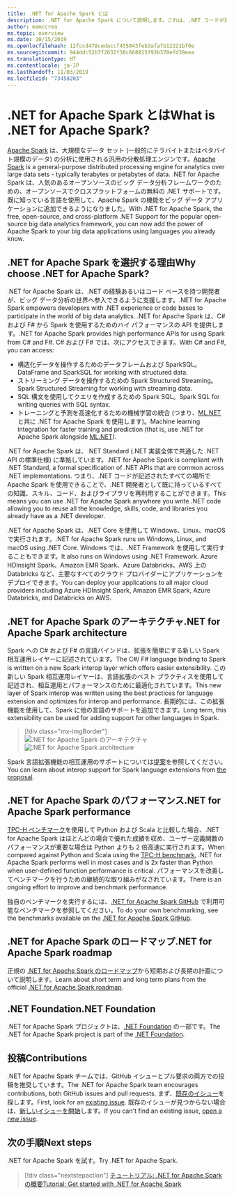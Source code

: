 ```yaml
---
title: .NET for Apache Spark とは
description: .NET for Apache Spark について説明します。これは、.NET コードが記述されたすべての場所で Spark を使用する、無料でオープンソースのクロスプラットフォームなビッグ データ分析フレームワークです。
author: mamccrea
ms.topic: overview
ms.date: 10/15/2019
ms.openlocfilehash: 12fccd478cedaccf455043feb3afa7b12221bf0e
ms.sourcegitcommit: 944ddc52b7f2632f30c668815f92b378efd38eea
ms.translationtype: HT
ms.contentlocale: ja-JP
ms.lasthandoff: 11/03/2019
ms.locfileid: "73458203"
---
```

# <a name="what-is-net-for-apache-spark"></a><span data-ttu-id="5c25a-103">.NET for Apache Spark とは</span><span class="sxs-lookup"><span data-stu-id="5c25a-103">What is .NET for Apache Spark?</span></span>

<span data-ttu-id="5c25a-104">[Apache Spark](what-is-spark.md) は、大規模なデータ セット (一般的にテラバイトまたはペタバイト規模のデータ) の分析に使用される汎用の分散処理エンジンです。</span><span class="sxs-lookup"><span data-stu-id="5c25a-104">[Apache Spark](what-is-spark.md) is a general-purpose distributed processing engine for analytics over large data sets - typically terabytes or petabytes of data.</span></span> <span data-ttu-id="5c25a-105">.NET for Apache Spark は、人気のあるオープンソースのビッグ データ分析フレームワークのための、オープンソースでクロスプラットフォームの無料の .NET サポートです。既に知っている言語を使用して、Apache Spark の機能をビッグ データ アプリケーションに追加できるようになりました。</span><span class="sxs-lookup"><span data-stu-id="5c25a-105">With .NET for Apache Spark, the free, open-source, and cross-platform .NET Support for the popular open-source big data analytics framework, you can now add the power of Apache Spark to your big data applications using languages you already know.</span></span>

## <a name="why-choose-net-for-apache-spark"></a><span data-ttu-id="5c25a-106">.NET for Apache Spark を選択する理由</span><span class="sxs-lookup"><span data-stu-id="5c25a-106">Why choose .NET for Apache Spark?</span></span>

<span data-ttu-id="5c25a-107">.NET for Apache Spark は、.NET の経験あるいはコード ベースを持つ開発者が、ビッグ データ分析の世界へ参入できるように支援します。</span><span class="sxs-lookup"><span data-stu-id="5c25a-107">.NET for Apache Spark empowers developers with .NET experience or code bases to participate in the world of big data analytics.</span></span> <span data-ttu-id="5c25a-108">.NET for Apache Spark は、C# および F# から Spark を使用するためのハイ パフォーマンスの API を提供します。</span><span class="sxs-lookup"><span data-stu-id="5c25a-108">.NET for Apache Spark provides high performance APIs for using Spark from C# and F#.</span></span> <span data-ttu-id="5c25a-109">C# および F# では、次にアクセスできます。</span><span class="sxs-lookup"><span data-stu-id="5c25a-109">With C# and F#, you can access:</span></span>

* <span data-ttu-id="5c25a-110">構造化データを操作するためのデータフレームおよび SparkSQL。</span><span class="sxs-lookup"><span data-stu-id="5c25a-110">DataFrame and SparkSQL for working with structured data.</span></span>
* <span data-ttu-id="5c25a-111">ストリーミング データを操作するための Spark Structured Streaming。</span><span class="sxs-lookup"><span data-stu-id="5c25a-111">Spark Structured Streaming for working with streaming data.</span></span>
* <span data-ttu-id="5c25a-112">SQL 構文を使用してクエリを作成するための Spark SQL。</span><span class="sxs-lookup"><span data-stu-id="5c25a-112">Spark SQL for writing queries with SQL syntax.</span></span>
* <span data-ttu-id="5c25a-113">トレーニングと予測を高速化するための機械学習の統合 (つまり、[ML.NET](https://dot.net/ml) と共に .NET for Apache Spark を使用します)。</span><span class="sxs-lookup"><span data-stu-id="5c25a-113">Machine learning integration for faster training and prediction (that is, use .NET for Apache Spark alongside [ML.NET](https://dot.net/ml)).</span></span>

<span data-ttu-id="5c25a-114">.NET for Apache Spark は、.NET Standard (.NET 実装全体で共通した .NET API の標準仕様) に準拠しています。</span><span class="sxs-lookup"><span data-stu-id="5c25a-114">.NET for Apache Spark is compliant with .NET Standard, a formal specification of .NET APIs that are common across .NET implementations.</span></span> <span data-ttu-id="5c25a-115">つまり、.NET コードが記述されたすべての場所で Apache Spark を使用できることで、.NET 開発者として既に持っているすべての知識、スキル、コード、およびライブラリを再利用することができます。</span><span class="sxs-lookup"><span data-stu-id="5c25a-115">This means you can use .NET for Apache Spark anywhere you write .NET code allowing you to reuse all the knowledge, skills, code, and libraries you already have as a .NET developer.</span></span>

<span data-ttu-id="5c25a-116">.NET for Apache Spark は、.NET Core を使用して Windows、Linux、macOS で実行されます。</span><span class="sxs-lookup"><span data-stu-id="5c25a-116">.NET for Apache Spark runs on Windows, Linux, and macOS using .NET Core.</span></span> <span data-ttu-id="5c25a-117">Windows では、.NET Framework を使用して実行することもできます。</span><span class="sxs-lookup"><span data-stu-id="5c25a-117">It also runs on Windows using .NET Framework.</span></span> <span data-ttu-id="5c25a-118">Azure HDInsight Spark、Amazon EMR Spark、Azure Databricks、AWS 上の Databricks など、主要なすべてのクラウド プロバイダーにアプリケーションをデプロイできます。</span><span class="sxs-lookup"><span data-stu-id="5c25a-118">You can deploy your applications to all major cloud providers including Azure HDInsight Spark, Amazon EMR Spark, Azure Databricks, and Databricks on AWS.</span></span>

## <a name="net-for-apache-spark-architecture"></a><span data-ttu-id="5c25a-119">.NET for Apache Spark のアーキテクチャ</span><span class="sxs-lookup"><span data-stu-id="5c25a-119">.NET for Apache Spark architecture</span></span>

<span data-ttu-id="5c25a-120">Spark への C# および F# の言語バインドは、拡張を簡単にする新しい Spark 相互運用レイヤーに記述されています。</span><span class="sxs-lookup"><span data-stu-id="5c25a-120">The C#/ F# language binding to Spark is written on a new Spark interop layer which offers easier extensibility.</span></span> <span data-ttu-id="5c25a-121">この新しい Spark 相互運用レイヤーは、言語拡張のベスト プラクティスを使用して記述され、相互運用とパフォーマンスのために最適化されています。</span><span class="sxs-lookup"><span data-stu-id="5c25a-121">This new layer of Spark interop was written using the best practices for language extension and optimizes for interop and performance.</span></span> <span data-ttu-id="5c25a-122">長期的には、この拡張機能を使用して、Spark に他の言語のサポートを追加できます。</span><span class="sxs-lookup"><span data-stu-id="5c25a-122">Long term, this extensibility can be used for adding support for other languages in Spark.</span></span>

> [!div class="mx-imgBorder"]
> <span data-ttu-id="5c25a-123">![.NET for Apache Spark のアーキテクチャ](media/dotnet-spark-architecture.png)</span><span class="sxs-lookup"><span data-stu-id="5c25a-123">![.NET for Apache Spark architecture](media/dotnet-spark-architecture.png)</span></span>

<span data-ttu-id="5c25a-124">Spark 言語拡張機能の相互運用のサポートについては[提案](https://issues.apache.org/jira/browse/SPARK-26257)を参照してください。</span><span class="sxs-lookup"><span data-stu-id="5c25a-124">You can learn about interop support for Spark language extensions from [the proposal](https://issues.apache.org/jira/browse/SPARK-26257).</span></span>

## <a name="net-for-apache-spark-performance"></a><span data-ttu-id="5c25a-125">.NET for Apache Spark のパフォーマンス</span><span class="sxs-lookup"><span data-stu-id="5c25a-125">.NET for Apache Spark performance</span></span>

<span data-ttu-id="5c25a-126">[TPC-H ベンチマーク](http://www.tpc.org/tpch/)を使用して Python および Scala と比較した場合、.NET for Apache Spark はほとんどの場合で優れた成績を収め、ユーザー定義関数のパフォーマンスが重要な場合は Python よりも 2 倍高速に実行されます。</span><span class="sxs-lookup"><span data-stu-id="5c25a-126">When compared against Python and Scala using the [TPC-H benchmark](http://www.tpc.org/tpch/), .NET for Apache Spark performs well in most cases and is 2x faster than Python when user-defined function performance is critical.</span></span> <span data-ttu-id="5c25a-127">パフォーマンスを改善してベンチマークを行うための継続的な取り組みがなされています。</span><span class="sxs-lookup"><span data-stu-id="5c25a-127">There is an ongoing effort to improve and benchmark performance.</span></span>

<span data-ttu-id="5c25a-128">独自のベンチマークを実行するには、[.NET for Apache Spark GitHub](https://github.com/dotnet/spark/tree/master/benchmark) で利用可能なベンチマークを参照してください。</span><span class="sxs-lookup"><span data-stu-id="5c25a-128">To do your own benchmarking, see the benchmarks available on the [.NET for Apache Spark GitHub](https://github.com/dotnet/spark/tree/master/benchmark).</span></span>

## <a name="net-for-apache-spark-roadmap"></a><span data-ttu-id="5c25a-129">.NET for Apache Spark のロードマップ</span><span class="sxs-lookup"><span data-stu-id="5c25a-129">.NET for Apache Spark roadmap</span></span>

<span data-ttu-id="5c25a-130">正規の [.NET for Apache Spark のロードマップ](https://github.com/dotnet/spark/blob/master/ROADMAP.md)から短期および長期の計画について説明します。</span><span class="sxs-lookup"><span data-stu-id="5c25a-130">Learn about short term and long term plans from the official [.NET for Apache Spark roadmap](https://github.com/dotnet/spark/blob/master/ROADMAP.md).</span></span>

## <a name="net-foundation"></a><span data-ttu-id="5c25a-131">.NET Foundation</span><span class="sxs-lookup"><span data-stu-id="5c25a-131">.NET Foundation</span></span>

<span data-ttu-id="5c25a-132">.NET for Apache Spark プロジェクトは、[.NET Foundation](https://www.dotnetfoundation.org/) の一部です。</span><span class="sxs-lookup"><span data-stu-id="5c25a-132">The .NET for Apache Spark project is part of the [.NET Foundation](https://www.dotnetfoundation.org/).</span></span>

## <a name="contributions"></a><span data-ttu-id="5c25a-133">投稿</span><span class="sxs-lookup"><span data-stu-id="5c25a-133">Contributions</span></span>

<span data-ttu-id="5c25a-134">.NET for Apache Spark チームでは、GitHub イシューとプル要求の両方での投稿を推奨しています。</span><span class="sxs-lookup"><span data-stu-id="5c25a-134">The .NET for Apache Spark team encourages contributions, both GitHub issues and pull requests.</span></span> <span data-ttu-id="5c25a-135">まず、[既存のイシュー](https://github.com/dotnet/spark/issues)を探します。</span><span class="sxs-lookup"><span data-stu-id="5c25a-135">First, look for an [existing issue](https://github.com/dotnet/spark/issues).</span></span> <span data-ttu-id="5c25a-136">既存のイシューが見つからない場合は、[新しいイシューを開始](https://github.com/dotnet/spark/issues?utf8=%E2%9C%93&q=is%3Aissue+is%3Aopen+)します。</span><span class="sxs-lookup"><span data-stu-id="5c25a-136">If you can't find an existing issue, [open a new issue](https://github.com/dotnet/spark/issues?utf8=%E2%9C%93&q=is%3Aissue+is%3Aopen+).</span></span>

## <a name="next-steps"></a><span data-ttu-id="5c25a-137">次の手順</span><span class="sxs-lookup"><span data-stu-id="5c25a-137">Next steps</span></span>

<span data-ttu-id="5c25a-138">.NET for Apache Spark を試す。</span><span class="sxs-lookup"><span data-stu-id="5c25a-138">Try .NET for Apache Spark.</span></span>
> [!div class="nextstepaction"]
> [<span data-ttu-id="5c25a-139">チュートリアル: .NET for Apache Spark の概要</span><span class="sxs-lookup"><span data-stu-id="5c25a-139">Tutorial: Get started with .NET for Apache Spark</span></span>](./tutorials/get-started.md)
